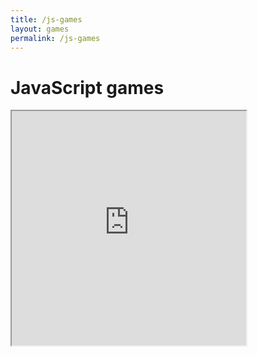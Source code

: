 ```yaml
---
title: /js-games
layout: games
permalink: /js-games
---
```


# JavaScript games
<!-- <br> -->
<iframe src="https://editor.p5js.org/Plotkine/present/wt0UfN_ce" width="375px" height="375px" frameBorder="1" title="snake"></iframe>

